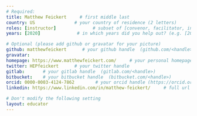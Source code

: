 ```yaml
---
# Required:
title: Matthew Feickert     # first middle last
country: US               # your country of residence (2 letters)
roles: [instructor]              # subset of [convenor, facilitator, instructor, mentor]
years: [2020]              # in which years did you help out? (e.g. [2020, 2019])

# Optional (please add github or gravatar for your picture)
github: matthewfeickert      # your github handle  (github.com/<handle>)
gravatar:
homepage: https://www.matthewfeickert.com/     # your personal homepage  (full url)
twitter: HEPfeickert      # your twitter handle
gitlab:       # your gitlab handle  (gitlab.com/<handle>)
bitbucket:    # your bitbucket handle  (bitbucket.com/<handle>)
orcid: 0000-0003-4124-7862        # your orcid handle (https://orcid.org/<handle>)
linkedin: https://www.linkedin.com/in/matthew-feickert/     # full url (https://linkedin.com/in/your-name-some-hex-code)

# Don't modify the following setting
layout: educator
---
```


<!-- Write something about yourself here (if you want)!
You can use Markdown syntax to style this page.
-->
